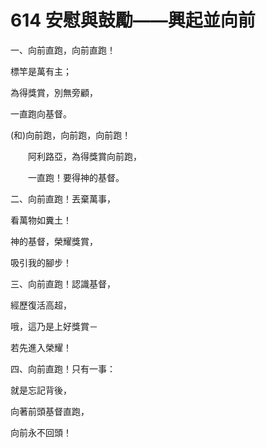 # 614 安慰與鼓勵——興起並向前　　 　　

一、向前直跑，向前直跑！

標竿是萬有主；

為得獎賞，別無旁顧，

一直跑向基督。

(和)向前跑，向前跑，向前跑！

　　阿利路亞，為得獎賞向前跑，

　　一直跑！要得神的基督。

二、向前直跑！丟棄萬事，

看萬物如糞土！

神的基督，榮耀獎賞，

吸引我的腳步！

三、向前直跑！認識基督，

經歷復活高超，

哦，這乃是上好獎賞－

若先進入榮耀！

四、向前直跑！只有一事：

就是忘記背後，

向著前頭基督直跑，

向前永不回頭！


